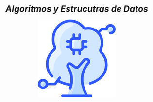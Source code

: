 _<h1 align="center">Algoritmos y Estrucutras de Datos</h1>_
<div align="center">
  <img src="https://github.com/DerDAVO/DerDAVO/blob/main/media/tree-256.png">
</div>
